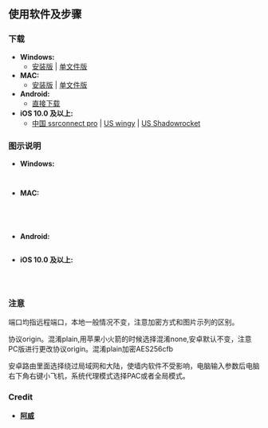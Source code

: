 ## 使用软件及步骤

### 下载 
- **Windows:**            
  + [安装版](https://github.com/tianzi77/awei/blob/master/soft/51-S.S.R-win.7z?raw=true) | [单文件版](https://github.com/tianzi77/awei/blob/master/soft/51-S.S.R-win.7z?raw=true) 
- **MAC:**                
  + [安装版](https://github.com/tianzi77/awei/blob/master/soft/51-ss-2.6.3.dmg?raw=true) | [单文件版](https://github.com/tianzi77/awei/blob/master/soft/51-ss-2.6.3.dmg?raw=true)
- **Android:**
  + [直接下载](https://github.com/tianzi77/awei/blob/master/soft/51-SSR.apk?raw=true)
- **iOS 10.0 及以上:**
  + [中国 ssrconnect pro]() | [US wingy]() | [US Shadowrocket]()
### 图示说明
- **Windows:**
<p><img src="https://github.com/tianzi77/awei/blob/master/soft/win.jpg?raw=true" alt=""></p>
<p><img src="https://github.com/tianzi77/awei/blob/master/soft/pca.png?raw=true" alt=""></p>

- **MAC:**
<p><img src="https://github.com/tianzi77/awei/blob/master/soft/mac1.png?raw=true" alt=""></p>
<p><img src="https://github.com/tianzi77/awei/blob/master/soft/mac2.jpg?raw=true" alt=""></p>
<p><img src="https://github.com/tianzi77/awei/blob/master/soft/mac3.jpg?raw=true" alt=""></p>
<p><img src="https://github.com/tianzi77/awei/blob/master/soft/mac4.jpg?raw=true" alt=""></p>

- **Android:**
<p><img src="https://github.com/tianzi77/awei/blob/master/soft/android.jpg?raw=true" alt=""></p>

- **iOS 10.0 及以上:**
<p><img src="https://github.com/tianzi77/awei/blob/master/soft/app.png?raw=true" alt=""></p>
<p><img src="https://github.com/tianzi77/awei/blob/master/soft/iphone.png?raw=true" alt=""></p>
<p><img src="https://github.com/tianzi77/awei/blob/master/soft/iphone1.png?raw=true" alt=""></p>

### 注意
<p>端口均指远程端口，本地一般情况不变，注意加密方式和图片示列的区别。</p>
<p>协议origin。混淆plain,用苹果小火箭的时候选择混淆none,安卓默认不变，注意PC版进行更改协议origin。混淆plain加密AES256cfb</p>
<p>安卓路由里面选择绕过局域网和大陆，使墙内软件不受影响，电脑输入参数后电脑右下角右键小飞机，系统代理模式选择PAC或者全局模式。</p>


### Credit
- [**阿威**](https://www.google.com/)
